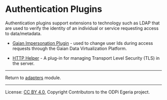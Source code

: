 <!-- SPDX-License-Identifier: CC-BY-4.0 -->
<!-- Copyright Contributors to the ODPi Egeria project 2019. -->
  
# Authentication Plugins

Authentication plugins support extensions to technology such as LDAP that
are used to verify the identity of an individual or service requesting
access to data/metadata.

* [Gaian Impersonation Plugin](gaian-impersonation) - used to change user Ids during access requests
  through the Gaian Data Virtualization Platform.

* [HTTP Helper](http-helper) - A plug-in for managing Transport Level Security (TLS) in the server.

----
Return to [adapters](..) module.
 
----
License: [CC BY 4.0](https://creativecommons.org/licenses/by/4.0/),
Copyright Contributors to the ODPi Egeria project.